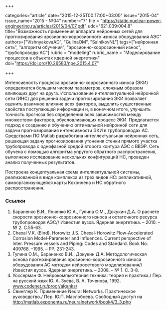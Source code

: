 +++

categories="article"
date="2015-12-25T00:17:00+03:00"
issue="2015-04"
issue_name="2015 - №04"
number="7"
file = "https://static.nuclear-power-engineering.ru/articles/2015/04/07.pdf"
udc="621.039:004.8"
title="Возможность применения аппарата нейронных сетей для прогнозирования эрозионно-коррозионного износа оборудования АЭС"
authors=["VishnyakovaAD", "GulinaOM", "SalnikovNL"]
tags=["нейронная сеть", "алгоритм обучения", "эрозионно-коррозионный износ", "трубопроводы АС"]
rubric = "modeling"
rubric_name = "Моделирование процессов в объектах ядерной энергетики"
doi="https://doi.org/10.26583/npe.2015.4.07"

+++

Интенсивность процесса эрозионно-коррозионного износа (ЭКИ) определяется большим числом параметров, сложным образом влияющих друг на друга. Использование интеллектуальной нейронной сети (ИНС) для решения задачи прогнозирования ЭКИ позволяет оценить взаимное влияние всех факторов, выделить существенные свойства поступающей информации и, в конечном итоге, улучшить точность прогноза без определения всех зависимостей между множеством факторов, обусловливающих процесс ЭКИ. Предлагается подход к созданию и обучению оптимальной нейронной сети для задачи прогнозирования интенсивности ЭКИ в трубопроводах АС. Средствами ПО Matlab разработана интеллектуальная нейронная сеть, решающая задачу прогнозирования утонения стенки прямого участка трубопровода с однофазной средой второго контура АЭС с ВВЭР. Сеть обучена с помощью алгоритма упругого обратного распространения, выполнено исследование нескольких конфигураций НС, проведен анализ полученных результатов.

Построена концептуальная схема интеллектуальной системы, реализованной в виде комплекса из трех видов НС: репликативной, самоорганизующейся карты Кохоннена и НС обратного распространения.

### Ссылки

1. Бараненко В.И., Янченко Ю.А., Гулина О.М., Докукин Д.А. О расчете скорости эрозионно-коррозионного износа и остаточного ресурса трубопроводов АЭС// Известия вузов. Ядерная энергетика. – 2010. – № 2. С.55-63.
2. Chexal V.K. (Bind), Horowitz J.S. Chexal-Horowitz Flow-Accelerated Corrosion Model-Parameter and Influences. Current perspective of Inter. Pressure vessels and Piping: Codes and Standard. Book No. 409768. –1995. – РP. 231-243.
3. Гулина О.М., Бараненко В.И., Докукин Д.А. Методологическая основа прогнозирования эрозионно-коррозионного износа оборудования АС методом нейросетевого моделирования// Известия вузов. Ядерная энергетика. – 2008. – № 1. С. 3-8.
4. Уоссерман Ф. Нейрокомпьютерная техника: теория и практика./ Пер. на русский язык Ю. А. Зуева, В. А. Точенова, 1992. www.codenet.ru/progr/alg/nks/
5. Свинглер К. Применение Neural Networks. Практическое руководство./ Пер. Ю.П. Маслобоева. Свободный доступ на http://matlab.exponenta.ru/neuralnetwork/book4/3_3.php
